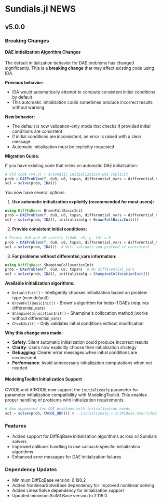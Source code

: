 # Sundials.jl NEWS

## v5.0.0

### Breaking Changes

#### DAE Initialization Algorithm Changes

The default initialization behavior for DAE problems has changed significantly. This is a **breaking change** that may affect existing code using IDA.

**Previous behavior:**
- IDA would automatically attempt to compute consistent initial conditions by default
- This automatic initialization could sometimes produce incorrect results without warning

**New behavior:**
- The default is now validation-only mode that checks if provided initial conditions are consistent
- If initial conditions are inconsistent, an error is raised with a clear message
- Automatic initialization must be explicitly requested

**Migration Guide:**

If you have existing code that relies on automatic DAE initialization:

```julia
# Old code (v4.x) - automatic initialization was implicit
prob = DAEProblem(f, du0, u0, tspan, differential_vars = differential_vars)
sol = solve(prob, IDA())
```

You now have several options:

1. **Use automatic initialization explicitly (recommended for most users):**
```julia
using DiffEqBase: BrownFullBasicInit
prob = DAEProblem(f, du0, u0, tspan, differential_vars = differential_vars)
sol = solve(prob, IDA(), initializealg = BrownFullBasicInit())
```

2. **Provide consistent initial conditions:**
```julia
# Ensure du0 and u0 satisfy f(du0, u0, p, t0) = 0
prob = DAEProblem(f, du0, u0, tspan, differential_vars = differential_vars)
sol = solve(prob, IDA())  # Will validate and proceed if consistent
```

3. **For problems without differential_vars information:**
```julia
using DiffEqBase: ShampineCollocationInit
prob = DAEProblem(f, du0, u0, tspan)  # No differential_vars
sol = solve(prob, IDA(), initializealg = ShampineCollocationInit())
```

**Available initialization algorithms:**
- `DefaultInit()` - Intelligently chooses initialization based on problem type (new default)
- `BrownFullBasicInit()` - Brown's algorithm for index-1 DAEs (requires differential_vars)
- `ShampineCollocationInit()` - Shampine's collocation method (works without differential_vars)
- `CheckInit()` - Only validates initial conditions without modification

**Why this change was made:**
- **Safety**: Silent automatic initialization could produce incorrect results
- **Clarity**: Users now explicitly choose their initialization strategy
- **Debugging**: Clearer error messages when initial conditions are inconsistent
- **Performance**: Avoid unnecessary initialization computations when not needed

#### ModelingToolkit Initialization Support

CVODE and ARKODE now support the `initializealg` parameter for parameter initialization compatibility with ModelingToolkit. This enables proper handling of problems with initialization requirements.

```julia
# Now supported for ODE problems with initialization needs
sol = solve(prob, CVODE_BDF()) # , initializealg = SciMLBase.OverrideInit()) done by default
```

### Features

- Added support for DiffEqBase initialization algorithms across all Sundials solvers
- Improved callback handling to use callback-specific initialization algorithms
- Enhanced error messages for DAE initialization failures

### Dependency Updates

- Minimum DiffEqBase version: 6.190.2
- Added NonlinearSolveBase dependency for improved nonlinear solving
- Added LinearSolve dependency for initialization support
- Updated minimum SciMLBase version to 2.119.0